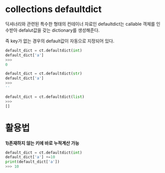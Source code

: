 # collections defaultdict

딕셔너리와 관련된 특수한 형태의 컨테이너 자료인 defaultdict는 callable 객체를 인수받아 defalut값을 갖는 dictionary를 생성해준다.

즉 key가 없는 경우의 default값이 자동으로 지정되어 있다.

```python
default_dict = ct.defaultdict(int)
default_dict['a']
>>>
0

default_dict = ct.defaultdict(str)
default_dict['a']
>>>
''

default_dict = ct.defaultdict(list)
>>>
[]

```

# 활용법

__1)존재하지 않는 키에 바로 누적계산 가능__

```python
default_dict = ct.defaultdict(int)
default_dict['a'] +=10
print(default_dict['a'])
>>> 10

